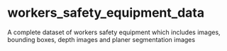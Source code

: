 # workers_safety_equipment_data
A complete dataset of workers safety equipment which includes images, bounding boxes, depth images and planer segmentation images
